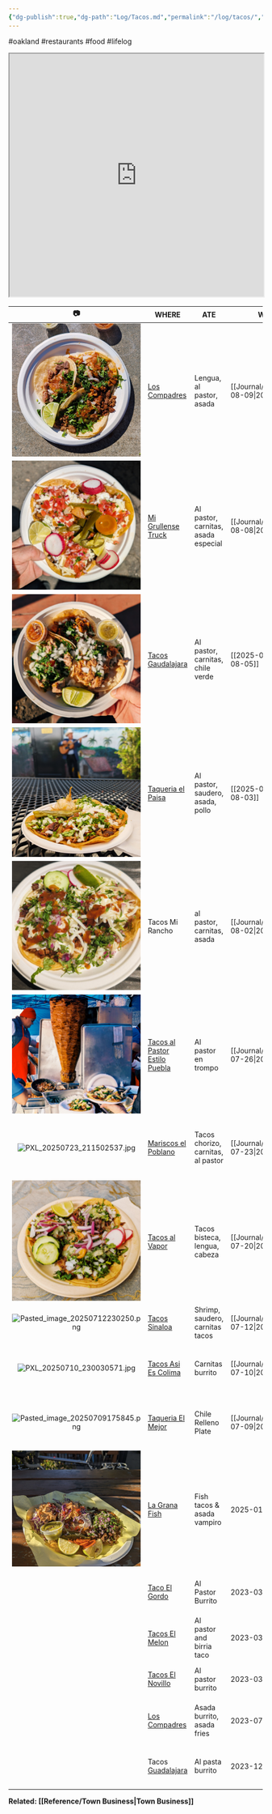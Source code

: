 ```yaml
---
{"dg-publish":true,"dg-path":"Log/Tacos.md","permalink":"/log/tacos/","title":"Taco Log","noteIcon":"chest"}
---
```


#oakland #restaurants #food #lifelog 
<iframe src="https://www.google.com/maps/d/u/0/embed?mid=1MAn35xBbJzQFmKqYmuo7dWQUp-IBtHw&ehbc=2E312F" width="100%" height=480></iframe>

|                  📷                  | WHERE                                                                                                                              | ATE                                 | WHEN           | THOUGHTS                                                                                            |         💸         |
| :----------------------------------: | ---------------------------------------------------------------------------------------------------------------------------------- | ----------------------------------- | -------------- | --------------------------------------------------------------------------------------------------- | :----------------: |
|    ![1970-01-20-112624211.jpeg](/img/user/System/Uploads/1970-01-20-112624211.jpeg)    | [Los Compadres](https://www.yelp.com/biz/los-compadres-taco-truck-oakland-2)                                                       | Lengua, al pastor, asada            | [[Journal/2025/2025-08-09\|2025-08-09]] | **Underrated** spot. Best asada burrito. Tacos were all excellent especially lengua. Cheap too      |     $10<br>💳      |
|         ![1000003439.jpg](/img/user/System/Uploads/1000003439.jpg)          | [Mi Grullense Truck](https://www.yelp.com/biz/mi-grullense-taco-truck-oakland)                                                     | Al pastor, carnitas, asada especial | [[Journal/2025/2025-08-08\|2025-08-08]] | **Best al pastor** in Fruitvale. Really fresh pico de gallo. They take cards now!                   | $13.50<br>💵<br>💳 |
|      ![1000003310-small.jpg](/img/user/System/Uploads/1000003310-small.jpg)       | [Tacos Gaudalajara](https://www.facebook.com/people/Tacos-Guadalajara-Taco-truck/100057399671945/)                                 | Al pastor, carnitas, chile verde    | [[2025-08-05\|2025-08-05]] | Not bad but there's better options on this corner. Carnitas was greasy, chile verde was decent.     |     $13<br>💳      |
|       ![1000003273small.jpg](/img/user/System/Uploads/1000003273small.jpg)       | [Taqueria el Paisa](https://www.yelp.com/biz/taqueria-el-paisa-oakland)                                                            | Al pastor, saudero, asada, pollo    | [[2025-08-03\|2025-08-03]] | **Top tier** with lots of outdoor seating. Food is all amazing, one of the best spots in Fruitvale. |    $15.50<br>💳    |
|        ![1000003261jpg.jpg](/img/user/System/Uploads/1000003261jpg.jpg)        | Tacos Mi Rancho                                                                                                                    | al pastor, carnitas, asada          | [[Journal/2025/2025-08-02\|2025-08-02]] | Best spot by the Lake.  Crispy tortillas, generous crema and toppings, good salsa                   |    $12.75<br>📱    |
|      ![alpastorentrompo.jpg](/img/user/System/Uploads/alpastorentrompo.jpg)       | [Tacos al Pastor Estilo Puebla](https://www.yelp.com/biz/tacos-al-pastor-estilo-puebla-oakland)                                    | Al pastor en trompo                 | [[Journal/2025/2025-07-26\|2025-07-26]] | Excellent, smoky al pastor with pineapple. Hard to beat & unique.                                   |     $15<br>💵      |
|   ![PXL_20250723_211502537.jpg](/img/user/System/Uploads/PXL_20250723_211502537.jpg)    | [Mariscos el Poblano](https://www.yelp.com/biz/mariscos-el-poblano-oakland)                                                        | Tacos chorizo, carnitas, al pastor  | [[Journal/2025/2025-07-23\|2025-07-23]] | Pretty mid, should've done seafood. Camaron empanadas next time                                     |     💵 $13.50      |
|         ![1000002956.jpg](/img/user/System/Uploads/1000002956.jpg)          | [Tacos al Vapor](https://www.yelp.com/biz/tacos-al-vapor-oakland-3)                                                                | Tacos bisteca, lengua, cabeza       | [[Journal/2025/2025-07-20\|2025-07-20]] | **Different** - steamed! No grease, bright flavors, great texture.                                  |     $14<br>📱      |
| ![Pasted_image_20250712230250.png](/img/user/System/Uploads/Pasted_image_20250712230250.png) | [Tacos Sinaloa](https://tacossinaloaoakland.com/)                                                                                  | Shrimp, saudero, carnitas tacos     | [[Journal/2025/2025-07-12\|2025-07-12]] | The saudero is underrated.                                                                          |     $11<br>💳      |
|   ![PXL_20250710_230030571.jpg](/img/user/System/Uploads/PXL_20250710_230030571.jpg)    | [Tacos Asi Es Colima](https://www.yelp.com/biz/tacos-asi-es-colima-oakland-2)                                                      | Carnitas burrito                    | [[Journal/2025/2025-07-10\|2025-07-10]] | Very good, lots of onion. Red sauce is fire roasted. Spicy!                                         |       $14💳        |
| ![Pasted_image_20250709175845.png](/img/user/System/Uploads/Pasted_image_20250709175845.png) | [Taqueria El Mejor](https://www.yelp.com/biz/taqueria-la-mejor-oakland)                                                            | Chile Relleno Plate                 | [[Journal/2025/2025-07-09\|2025-07-09]] | Really good, large portions, cheap. Also serve baby burritos.                                       |     $15<br>💵      |
|      ![lagranafish250110.png](/img/user/System/Uploads/lagranafish250110.png)      | [La Grana Fish](https://www.yelp.com/biz/la-grana-fish-oakland-3)                                                                  | Fish tacos & asada vampiro          | 2025-01-10     | **GOAT** spot. Vampiros are must order, fish tacos Baja style. Not cheap tho.                       |       $20 💳       |
|                                      | [Taco El Gordo](https://www.yelp.com/biz/tacos-el-gordo-oakland-2)                                                                 | Al Pastor Burrito                   | 2023-03-13     | Excellent, good crema, next time try saudero.                                                       |         💳         |
|                                      | [Tacos El Melon](https://www.yelp.com/biz/tacos-el-melon-oakland-2)                                                                | Al pastor and birria taco           | 2023-03-14     | Cheap, everything was really good.                                                                  |         💳         |
|                                      | [Tacos El Novillo](https://www.yelp.com/biz/tacos-el-novillo-oakland-2)                                                            | Al pastor burrito                   | 2023-03-17     | LARGE burrito. Next time do asada.                                                                  |         💳         |
|                                      | [Los Compadres](https://www.yelp.com/biz/los-compadres-taco-truck-oakland-2)                                                       | Asada burrito, asada fries          | 2023-07-22     | **Best asada** in Fruitvale. Friendly guys, really cheap.                                           |     $12<br>💳      |
|                                      | Tacos [Guadalajara](https://www.google.com/search?channel=frs&client=firefox-b-1-d&q=tacos+guadalajara#rlimm=10656403252407561765) | Al pasta burrito                    | 2023-12-19     | Al pastor was good, red sauce was better than most.                                                 |         💳         |

**Related: [[Reference/Town Business\|Town Business]]**